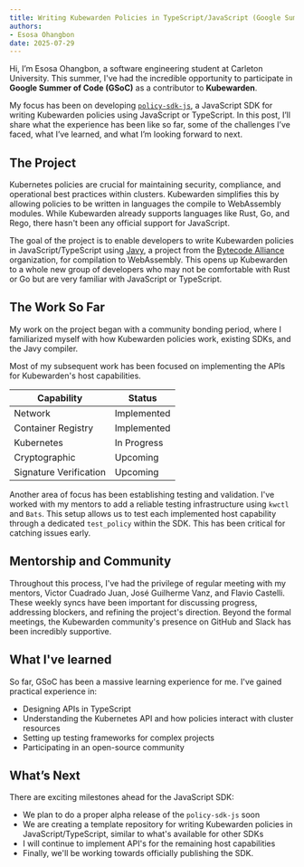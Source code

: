 ```yaml
---
title: Writing Kubewarden Policies in TypeScript/JavaScript (Google Summer of Code)
authors:
- Esosa Ohangbon
date: 2025-07-29
---
```


Hi, I’m Esosa Ohangbon, a software engineering student at Carleton University. This summer, I've had the incredible opportunity to participate in **Google Summer of Code (GSoC)** as a contributor to **Kubewarden**.

My focus has been on developing [`policy-sdk-js`](https://github.com/kubewarden/policy-sdk-js), a JavaScript SDK for writing Kubewarden policies using JavaScript or TypeScript. In this post, I’ll share what the experience has been like so far, some of the challenges I’ve faced, what I’ve learned, and what I’m looking forward to next.

## The Project

Kubernetes policies are crucial for maintaining security, compliance, and operational best practices within clusters. Kubewarden simplifies this by allowing policies to be written in languages the compile to WebAssembly modules. While Kubewarden already supports languages like Rust, Go, and Rego, there hasn't been any official support for JavaScript.

The goal of the project is to enable developers to write Kubewarden policies in JavaScript/TypeScript using [Javy](https://github.com/bytecodealliance/javy), a project from the [Bytecode Alliance](https://bytecodealliance.org/) organization, for compilation to WebAssembly. This opens up Kubewarden to a whole new group of developers who may not be comfortable with Rust or Go but are very familiar with JavaScript or TypeScript.

## The Work So Far

My work on the project began with a community bonding period, where I familiarized myself with how Kubewarden policies work, existing SDKs, and the Javy compiler.

Most of my subsequent work has been focused on implementing the APIs for Kubewarden's host capabilities.

| Capability   | Status      |
|------------------------|-------------|
| Network                | Implemented |
| Container Registry     | Implemented |
| Kubernetes             | In Progress |
| Cryptographic          | Upcoming |
| Signature Verification | Upcoming    |


Another area of focus has been establishing testing and validation. I've worked with my mentors to add a reliable testing infrastructure using `kwctl` and `Bats`. This setup allows us to test each implemented host capability through a dedicated `test_policy` within the SDK. This has been critical for catching issues early.

## Mentorship and Community

Throughout this process, I've had the privilege of regular meeting with my mentors, Victor Cuadrado Juan, José Guilherme Vanz, and Flavio Castelli. These weekly syncs have been important for discussing progress, addressing blockers, and refining the project's direction. Beyond the formal meetings, the Kubewarden community's presence on GitHub and Slack has been incredibly supportive.

## What I've learned

So far, GSoC has been a massive learning experience for me. I've gained practical experience in:

- Designing APIs in TypeScript
- Understanding the Kubernetes API and how policies interact with cluster resources
- Setting up testing frameworks for complex projects
- Participating in an open-source community

## What’s Next

There are exciting milestones ahead for the JavaScript SDK:
- We plan to do a proper alpha release of the `policy-sdk-js` soon
- We are creating a template repository for writing Kubewarden policies in JavaScript/TypeScript, similar to what's available for other SDKs
- I will continue to implement API's for the remaining host capabilities
- Finally, we'll be working towards officially publishing the SDK.